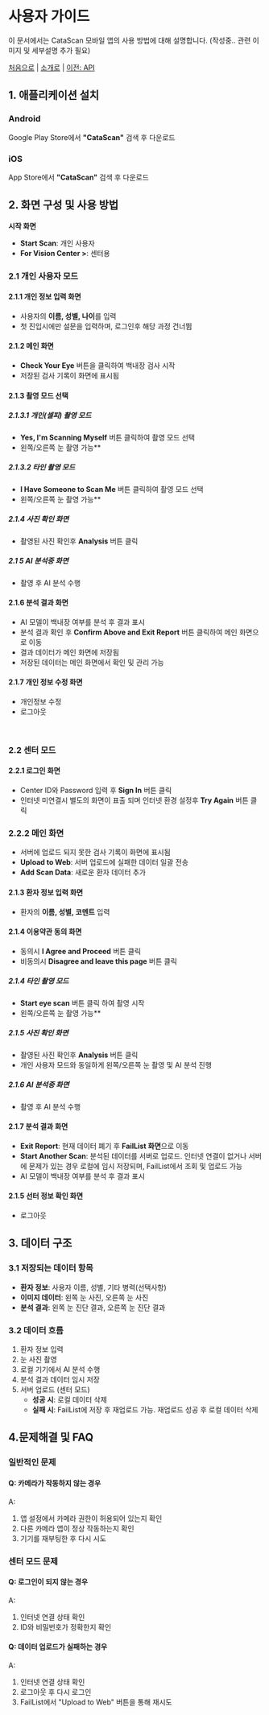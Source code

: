 # 사용자 가이드

이 문서에서는 CataScan 모바일 앱의 사용 방법에 대해 설명합니다.
(작성중.. 관련 이미지 및 세부설명 추가 필요)

[처음으로](../overview.md) | 
[소개로](00_introduction.md) | 
[이전: API](03_api.md) 

## 1. 애플리케이션 설치

### Android  
Google Play Store에서 **"CataScan"** 검색 후 다운로드  

### iOS  
App Store에서 **"CataScan"** 검색 후 다운로드  

## 2. 화면 구성 및 사용 방법
**시작 화면**
 - **Start Scan**: 개인 사용자
 - **For Vision Center >**: 센터용
### 2.1 개인 사용자 모드
#### 2.1.1 개인 정보 입력 화면
 - 사용자의 **이름, 성별, 나이**를 입력
 - 첫 진입시에만 설문을 입력하며, 로그인후 해당 과정 건너뜀 
#### 2.1.2 메인 화면
 - **Check Your Eye** 버튼을 클릭하여 백내장 검사 시작
 - 저장된 검사 기록이 화면에 표시됨
#### 2.1.3 촬영 모드 선택
##### 2.1.3.1 개인(셀피) 촬영 모드
 - **Yes, I'm Scanning Myself** 버튼 클릭하여 촬영 모드 선택
 - 왼쪽/오른쪽 눈 촬영 가능**  
##### 2.1.3.2 타인 촬영 모드
 - **I Have Someone to Scan Me** 버튼 클릭하여 촬영 모드 선택
 - 왼쪽/오른쪽 눈 촬영 가능**
##### 2.1.4 사진 확인 화면
 - 촬영된 사진 확인후 **Analysis** 버튼 클릭
##### 2.1 5 AI 분석중 화면
 - 촬영 후 AI 분석 수행
#### 2.1.6 분석 결과 화면
 - AI 모델이 백내장 여부를 분석 후 결과 표시  
 - 분석 결과 확인 후 **Confirm Above and Exit Report** 버튼 클릭하여 메인 화면으로 이동
 - 결과 데이터가 메인 화면에 저장됨
 - 저장된 데이터는 메인 화면에서 확인 및 관리 가능
#### 2.1.7 개인 정보 수정 화면
 - 개인정보 수정
 - 로그아웃
<br>

### 2.2 센터 모드
#### 2.2.1 로그인 화면
 - Center ID와 Password 입력 후 **Sign In** 버튼 클릭
 - 인터넷 미연결시 별도의 화면이 표출 되며 인터넷 환경 설정후 **Try Again** 버튼 클릭
### 2.2.2 메인 화면
 - 서버에 업로드 되지 못한 검사 기록이 화면에 표시됨
 - **Upload to Web**: 서버 업로드에 실패한 데이터 일괄 전송  
 - **Add Scan Data**: 새로운 환자 데이터 추가  
#### 2.1.3 환자 정보 입력 화면
 - 환자의 **이름, 성별, 코멘트** 입력
#### 2.1.4 이용약관 동의 화면
 - 동의시 **I Agree and Proceed** 버튼 클릭
 - 비동의시 **Disagree and leave this page** 버튼 클릭
##### 2.1.4 타인 촬영 모드
 - **Start eye scan** 버튼 클릭 하여 촬영 시작
 - 왼쪽/오른쪽 눈 촬영 가능**
##### 2.1.5 사진 확인 화면
 - 촬영된 사진 확인후 **Analysis** 버튼 클릭
 - 개인 사용자 모드와 동일하게 왼쪽/오른쪽 눈 촬영 및 AI 분석 진행
##### 2.1.6 AI 분석중 화면
 - 촬영 후 AI 분석 수행
#### 2.1.7 분석 결과 화면
 - **Exit Report**: 현재 데이터 폐기 후 **FailList 화면**으로 이동
 - **Start Another Scan**: 분석된 데이터를 서버로 업로드. 인터넷 연결이 없거나 서버에 문제가 있는 경우 로컬에 임시 저장되며, FailList에서 조회 및 업로드 가능
 - AI 모델이 백내장 여부를 분석 후 결과 표시  
#### 2.1.5 선터 정보 확인 화면
 - 로그아웃


## 3. 데이터 구조

### 3.1 저장되는 데이터 항목
- **환자 정보**: 사용자 이름, 성별, 기타 병력(선택사항)  
- **이미지 데이터**: 왼쪽 눈 사진, 오른쪽 눈 사진  
- **분석 결과**: 왼쪽 눈 진단 결과, 오른쪽 눈 진단 결과  

### 3.2 데이터 흐름
1. 환자 정보 입력  
2. 눈 사진 촬영  
3. 로컬 기기에서 AI 분석 수행  
4. 분석 결과 데이터 임시 저장  
5. 서버 업로드 (센터 모드)  
   - **성공 시**: 로컬 데이터 삭제  
   - **실패 시**: FailList에 저장 후 재업로드 가능. 재업로드 성공 후 로컬 데이터 삭제

## 4.문제해결 및 FAQ

### 일반적인 문제

#### Q: 카메라가 작동하지 않는 경우
A:
1. 앱 설정에서 카메라 권한이 허용되어 있는지 확인
2. 다른 카메라 앱이 정상 작동하는지 확인
3. 기기를 재부팅한 후 다시 시도

### 센터 모드 문제

#### Q: 로그인이 되지 않는 경우
A:
1. 인터넷 연결 상태 확인
2. ID와 비밀번호가 정확한지 확인

#### Q: 데이터 업로드가 실패하는 경우
A:
1. 인터넷 연결 상태 확인
2. 로그아웃 후 다시 로그인
3. FailList에서 "Upload to Web" 버튼을 통해 재시도
